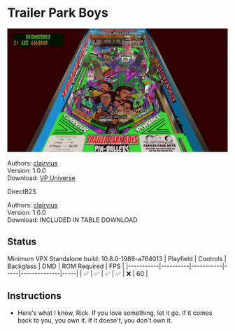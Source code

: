 # Trailer Park Boys

![Table Preview](../../images/vpx-trailerparkboys.png)

Authors: [clairvius](https://vpuniverse.com/profile/16134-clairvius/)  
Version: 1.0.0  
Download: [VP Universe](https://vpuniverse.com/files/file/20407-trailer-park-boys-pin-ballers-clairvius-2024/)  

DirectB2S

Authors: [clairvius](https://vpuniverse.com/profile/16134-clairvius/)  
Version: 1.0.0  
Download: INCLUDED IN TABLE DOWNLOAD  


## Status 

Minimum VPX Standalone build: 10.8.0-1989-a764013
| Playfield | Controls | Backglass | DMD | ROM Required | FPS | 
|-----------|----------|-----------|-----|--------------|-----|
| :white_check_mark: | :white_check_mark: | :white_check_mark: | :white_check_mark: | :x: | 60 |

## Instructions

- Here's what I know, Rick. If you love something, let it go. If it comes back to you, you own it. If it doesn't, you don't own it.
